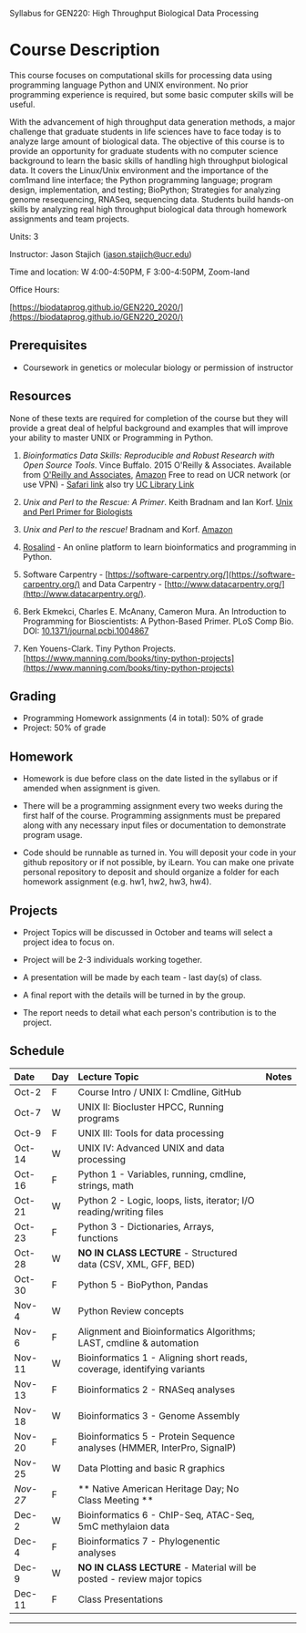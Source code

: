 Syllabus for GEN220: High Throughput Biological Data Processing

Course Description
==================

This course focuses on computational skills for processing data using
programming language Python and UNIX environment. No prior programming
experience is required, but some basic computer skills will be useful.

With the advancement of high throughput data generation methods, a
major challenge that graduate students in life sciences have to face
today is to analyze large amount of biological data. The objective of
this course is to provide an opportunity for graduate students with no
computer science background to learn the basic skills of handling high
throughput biological data. It covers the Linux/Unix environment and
the importance of the com1mand line interface; the Python programming
language; program design, implementation, and testing; BioPython;
Strategies for analyzing genome resequencing, RNASeq, sequencing data.
Students build hands-on skills by analyzing real high throughput
biological data through homework assignments and team projects.

Units: 3

Instructor: Jason Stajich (jason.stajich@ucr.edu)

Time and location: W 4:00-4:50PM, F 3:00-4:50PM, Zoom-land

Office Hours:

[https://biodataprog.github.io/GEN220_2020/](https://biodataprog.github.io/GEN220_2020/)

Prerequisites
-------------

* Coursework in genetics or molecular biology or permission of instructor

Resources
---------

None of these texts are required for completion of the course but they
will provide a great deal of helpful background and examples that will
improve your ability to master UNIX or Programming in Python.

   1. _Bioinformatics Data Skills: Reproducible and Robust Research
      with Open Source Tools_. Vince Buffalo. 2015 O'Reilly &
      Associates. Available from [O'Reilly and Associates](http://shop.oreilly.com/product/0636920030157.do),
      [Amazon](http://amazon.com/Bioinformatics-Data-Skills-Reproducible-Research/dp/1449367372)
      Free to read on UCR network (or use VPN) - [Safari link](https://www.oreilly.com/library/view/bioinformatics-data-skills/9781449367480/?ar)
      also try [UC Library Link](http://uclibs.org/PID/411864)

   2. _Unix and Perl to the Rescue: A Primer_. Keith Bradnam and Ian
      Korf. [Unix and Perl Primer for Biologists](http://korflab.ucdavis.edu/unix_and_Perl/)

   3. _Unix and Perl to the rescue!_ Bradnam and
      Korf. [Amazon](https://www.amazon.com/gp/product/0521169828?tag=keithbradnamc-20)

   4. [Rosalind](http://rosalind.info/problems/locations/) - An online platform to learn bioinformatics and programming in Python.

   5. Software Carpentry -
      [https://software-carpentry.org/](https://software-carpentry.org/)
      and Data Carpentry - [http://www.datacarpentry.org/](http://www.datacarpentry.org/).

   6. Berk Ekmekci, Charles E. McAnany, Cameron Mura. An Introduction to Programming for Bioscientists: A Python-Based Primer. PLoS Comp Bio. DOI: [10.1371/journal.pcbi.1004867](https://doi.org/10.1371/journal.pcbi.1004867)

   7. Ken Youens-Clark. Tiny Python Projects. [https://www.manning.com/books/tiny-python-projects](https://www.manning.com/books/tiny-python-projects)


Grading
-------

* Programming Homework assignments (4 in total): 50% of grade
* Project: 50% of grade

Homework
--------

* Homework is due before class on the date listed in the syllabus or if amended when assignment is given.

* There will be a programming assignment every two weeks during the first half of the course.
  Programming assignments must be prepared along with any necessary input files or documentation to demonstrate program usage.

* Code should be runnable as turned in. You will deposit your code in
  your github repository or if not possible, by iLearn. You can make
  one private personal repository to deposit and should organize a
  folder for each homework assignment (e.g. hw1, hw2, hw3, hw4).

Projects
--------

* Project Topics will be discussed in October and teams will select a project idea to focus on.

* Project will be 2-3 individuals working together.

* A presentation will be made by each team - last day(s) of class.

* A final report with the details will be turned in by the group.

* The report needs to detail what each person's contribution is to the
  project.

Schedule
--------

| Date	| Day |	Lecture Topic	|	Notes
| :------ | :---- | :---------------------- | :------------ |
| Oct-2 |	F	|	Course Intro / UNIX I: Cmdline, GitHub	|	|
| Oct-7	|	W	|	UNIX II: Biocluster HPCC, Running programs |	|
| Oct-9	|	F	|	UNIX III: Tools for data processing	| |
| Oct-14	|	W	|	UNIX IV: Advanced UNIX and data processing	|	|
| Oct-16	|	F	|	Python 1 - Variables, running, cmdline, strings, math	|  |
| Oct-21	|	W	|	Python 2 - Logic, loops, lists, iterator; I/O reading/writing files	|	 |
| Oct-23	|	F	|	Python 3 - Dictionaries, Arrays, functions	|  |
| Oct-28	|	W	|	**NO IN CLASS LECTURE** - Structured data (CSV, XML, GFF, BED)	 |	|
| Oct-30	|	F	|	Python 5 - BioPython, Pandas | 	|
| Nov-4	|	W	|	Python Review concepts	| |
| Nov-6	|	F	|	Alignment and Bioinformatics Algorithms; LAST, cmdline & automation	| 	|
| Nov-11	|	W	|	Bioinformatics 1 - Aligning short reads, coverage, identifying variants	|	|
| Nov-13 |	F	|	Bioinformatics 2 - RNASeq analyses	|	|
| Nov-18	|	W	|	Bioinformatics 3 - Genome Assembly	|  |
| Nov-20 |	F |	 Bioinformatics 5  - Protein Sequence analyses (HMMER, InterPro, SignalP)  |	|
| Nov-25 |	W |	Data Plotting and basic R graphics  |	|
| *Nov-27*	|	F	|  ** Native American Heritage Day; No Class Meeting ** |	|
| Dec-2	|	W|	Bioinformatics 6  - ChIP-Seq, ATAC-Seq, 5mC methylaion data |	|
| Dec-4	|	F|  Bioinformatics 7 - Phylogenentic analyses | 	|
| Dec-9	|	W	| 	**NO IN CLASS LECTURE** - Material will be posted - review major topics |		|
| Dec-11	|	F	| Class Presentations |  |
----------
